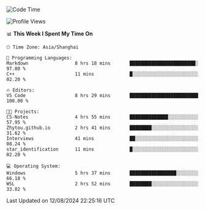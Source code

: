 <!--START_SECTION:waka-->
![Code Time](http://img.shields.io/badge/Code%20Time-1%2C896%20hrs%2013%20mins-blue)

![Profile Views](http://img.shields.io/badge/Profile%20Views-3-blue)

📊 **This Week I Spent My Time On** 

```text
🕑︎ Time Zone: Asia/Shanghai

💬 Programming Languages: 
Markdown                 8 hrs 18 mins       ████████████████████████░   97.80 % 
C++                      11 mins             █░░░░░░░░░░░░░░░░░░░░░░░░   02.20 % 

🔥 Editors: 
VS Code                  8 hrs 29 mins       █████████████████████████   100.00 % 

🐱‍💻 Projects: 
CS-Notes                 4 hrs 55 mins       ██████████████░░░░░░░░░░░   57.95 % 
Zhytou.github.io         2 hrs 41 mins       ████████░░░░░░░░░░░░░░░░░   31.62 % 
Interviews               41 mins             ██░░░░░░░░░░░░░░░░░░░░░░░   08.24 % 
star_identification      11 mins             █░░░░░░░░░░░░░░░░░░░░░░░░   02.20 % 

💻 Operating System: 
Windows                  5 hrs 37 mins       █████████████████░░░░░░░░   66.18 % 
WSL                      2 hrs 52 mins       ████████░░░░░░░░░░░░░░░░░   33.82 % 
```


 Last Updated on 12/08/2024 22:25:16 UTC
<!--END_SECTION:waka-->